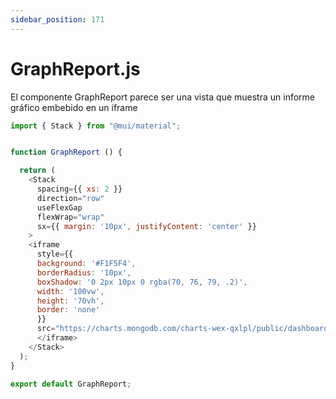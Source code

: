 ```yaml
---
sidebar_position: 171
---
```


# GraphReport.js

El componente GraphReport parece ser una vista que muestra un informe gráfico embebido en un iframe

```js
import { Stack } from "@mui/material";


function GraphReport () {

  return (
    <Stack
      spacing={{ xs: 2 }}
      direction="row"
      useFlexGap
      flexWrap="wrap"
      sx={{ margin: '10px', justifyContent: 'center' }}
    >
    <iframe
      style={{
      background: '#F1F5F4',
      borderRadius: '10px',
      boxShadow: '0 2px 10px 0 rgba(70, 76, 79, .2)',
      width: '100vw',
      height: '70vh',
      border: 'none'
      }}
      src="https://charts.mongodb.com/charts-wex-qxlpl/public/dashboards/65837673-1ec1-4bcf-8473-cc9130b13dcf">
      </iframe>
    </Stack>
  );
}

export default GraphReport;
```